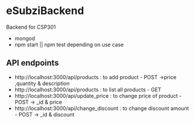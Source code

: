 # eSubziBackend
Backend for CSP301

- mongod
- npm start || npm test depending on use case

## API endpoints

- http://localhost:3000/api/products : to add product - POST ->price ,quantity & description
- http://localhost:3000/api/products : to list all products - GET
- http://localhost:3000/api/update_price : to change price of product - POST -> _id & price
- http://localhost:3000/api/change_discount : to change discount amount - POST -> _id & discount